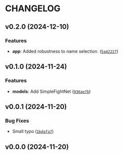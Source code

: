 # CHANGELOG


## v0.2.0 (2024-12-10)

### Features

- **app**: Added robustness to name selection.
  ([`5a42227`](https://github.com/balaustrada/ufcpredictor/commit/5a42227a5f3faece4fc5285d44fb52b1db5ecf62))


## v0.1.0 (2024-11-24)

### Features

- **models**: Add SimpleFightNet
  ([`936ae7b`](https://github.com/balaustrada/ufcpredictor/commit/936ae7b5ed8ee5fdab8e1700b6266b344241ed44))


## v0.0.1 (2024-11-20)

### Bug Fixes

- Small typo
  ([`1bdafa7`](https://github.com/balaustrada/ufcpredictor/commit/1bdafa7398369788069c33f98e6a886ba8091f98))


## v0.0.0 (2024-11-20)
